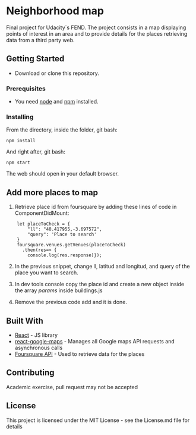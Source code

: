 # Neighborhood map

Final project for Udacity´s FEND. The project consists in a map displaying points of interest in an area and to provide details for the places retrieving data from a third party web.

## Getting Started

- Download or clone this repository. 

### Prerequisites
- You need [node](https://nodejs.org/en/) and [npm](https://www.npmjs.com/) installed.


### Installing

From the directory, inside the folder, git bash:
```
npm install
```
And right after, git bash:
```
npm start
```
The web should open in your default browser.

## Add more places to map

1. Retrieve place id from foursquare by adding these lines of code in ComponentDidMount:
```
    let placeToCheck = {
        "ll": "40.417955,-3.697572",
        "query": 'Place to search'
    }
    foursquare.venues.getVenues(placeToCheck)
      .then(res=> {
        console.log(res.response)});
```
2. In the previous snippet, change ll, latitud and longitud, and query of the place you want to search.

3. In dev tools console copy the place id and create a new object inside the array _params_ inside buildings.js

4. Remove the previous code add and it is done.

## Built With

* [React](https://reactjs.org/) - JS library
* [react-google-maps](https://github.com/tomchentw/react-google-maps) - Manages all Google maps API requests and asynchronous calls
* [Foursquare API](https://developer.foursquare.com/) - Used to retrieve data for the places

## Contributing

Academic exercise, pull request may not be accepted

## License

This project is licensed under the MIT License - see the License.md file for details
